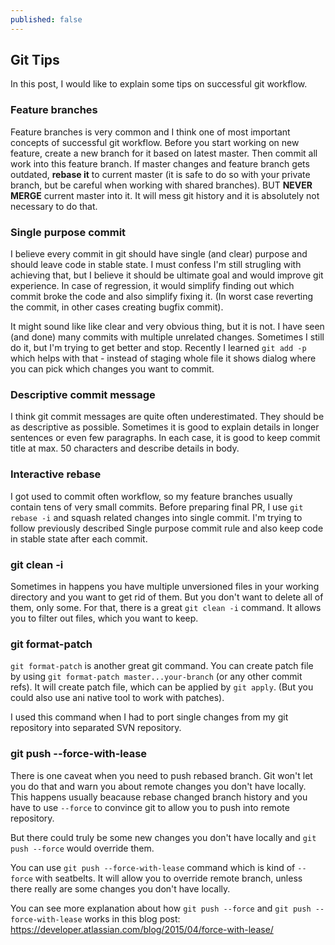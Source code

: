 ```yaml
---
published: false
---
```

## Git Tips

In this post, I would like to explain some tips on successful git workflow.

### Feature branches

Feature branches is very common and I think one of most important concepts of successful git workflow. Before you start working on new feature, create a new branch for it based on latest master. Then commit all work into this feature branch. If master changes and feature branch gets outdated, **rebase it** to current master (it is safe to do so with your private branch, but be careful when working with shared branches). BUT **NEVER MERGE** current master into it. It will mess git history and it is absolutely not necessary to do that.

### Single purpose commit

I believe every commit in git should have single (and clear) purpose and should leave code in stable state. I must confess I'm still strugling with achieving that, but I believe it should be ultimate goal and would improve git experience. In case of regression, it would simplify finding out which commit broke the code and also simplify fixing it. (In worst case reverting the commit, in other cases creating bugfix commit). 

It might sound like like clear and very obvious thing, but it is not. I have seen (and done) many commits with multiple unrelated changes. Sometimes I still do it, but I'm trying to get better and stop. Recently I learned `git add -p` which helps with that - instead of staging whole file it shows dialog where you can pick which changes you want to commit. 

### Descriptive commit message

I think git commit messages are quite often underestimated. They should be as descriptive as possible. Sometimes it is good to explain details in longer sentences or even few paragraphs. In each case, it is good to keep commit title at max. 50 characters and describe details in body.


### Interactive rebase

I got used to commit often workflow, so my feature branches usually contain tens of very small commits. Before preparing final PR, I use `git rebase -i` and squash related changes into single commit. I'm trying to follow previously described Single purpose commit rule and also keep code in stable state after each commit.

### git clean -i

Sometimes in happens you have multiple unversioned files in your working directory and you want to get rid of them. But you don't want to delete all of them, only some. For that, there is a great `git clean -i` command. It allows you to filter out files, which you want to keep.

### git format-patch

`git format-patch` is another great git command. You can create patch file by using `git format-patch master...your-branch` (or any other commit refs).
It will create patch file, which can be applied by `git apply`. (But you could also use ani native tool to work with patches).

I used this command when I had to port single changes from my git repository into separated SVN repository.

### git push --force-with-lease

There is one caveat when you need to push rebased branch. Git won't let you do that and warn you about remote changes you don't have locally. This happens usually beacause rebase changed branch history and you have to use `--force` to convince git to allow you to push into remote repository.

But there could truly be some new  changes you don't have locally and `git push --force` would override them.

You can use `git push --force-with-lease` command which is kind of `--force` with seatbelts. It will allow you to override remote branch, unless there really are some changes you don't have locally.   

You can see more explanation about how `git push --force` and `git push --force-with-lease` works in this blog post: https://developer.atlassian.com/blog/2015/04/force-with-lease/
